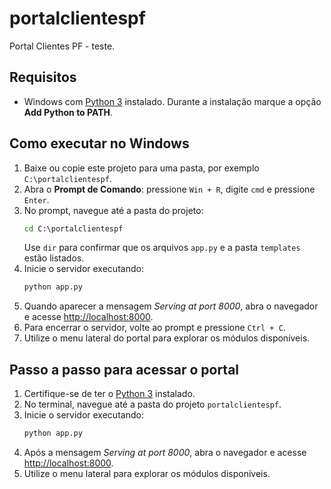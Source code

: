 # portalclientespf

Portal Clientes PF - teste.

## Requisitos

- Windows com [Python 3](https://www.python.org) instalado. Durante a instalação marque a opção **Add Python to PATH**.

## Como executar no Windows

1. Baixe ou copie este projeto para uma pasta, por exemplo `C:\portalclientespf`.
2. Abra o **Prompt de Comando**: pressione `Win + R`, digite `cmd` e pressione `Enter`.
3. No prompt, navegue até a pasta do projeto:
   ```bat
   cd C:\portalclientespf
   ```
   Use `dir` para confirmar que os arquivos `app.py` e a pasta `templates` estão listados.
4. Inicie o servidor executando:
   ```bat
   python app.py
   ```
5. Quando aparecer a mensagem *Serving at port 8000*, abra o navegador e acesse [http://localhost:8000](http://localhost:8000).
6. Para encerrar o servidor, volte ao prompt e pressione `Ctrl + C`.
7. Utilize o menu lateral do portal para explorar os módulos disponíveis.

## Passo a passo para acessar o portal

1. Certifique-se de ter o [Python 3](https://www.python.org) instalado.
2. No terminal, navegue até a pasta do projeto `portalclientespf`.
3. Inicie o servidor executando:
   ```bash
   python app.py
   ```
4. Após a mensagem *Serving at port 8000*, abra o navegador e acesse [http://localhost:8000](http://localhost:8000).
5. Utilize o menu lateral para explorar os módulos disponíveis.


